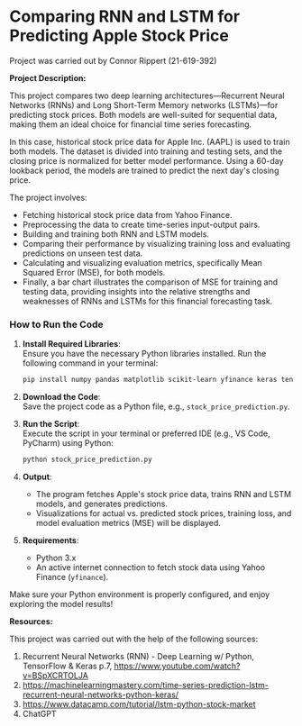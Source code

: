 # Comparing RNN and LSTM for Predicting Apple Stock Price 

Project was carried out by Connor Rippert (21-619-392)

**Project Description:**

This project compares two deep learning architectures—Recurrent Neural Networks (RNNs) and Long Short-Term Memory networks (LSTMs)—for predicting stock prices. Both models are well-suited for sequential data, making them an ideal choice for financial time series forecasting.

In this case, historical stock price data for Apple Inc. (AAPL) is used to train both models. The dataset is divided into training and testing sets, and the closing price is normalized for better model performance. Using a 60-day lookback period, the models are trained to predict the next day's closing price.

The project involves:

- Fetching historical stock price data from Yahoo Finance.
- Preprocessing the data to create time-series input-output pairs.
- Building and training both RNN and LSTM models.
- Comparing their performance by visualizing training loss and evaluating predictions on unseen test data.
- Calculating and visualizing evaluation metrics, specifically Mean Squared Error (MSE), for both models.
- Finally, a bar chart illustrates the comparison of MSE for training and testing data, providing insights into the relative strengths and weaknesses of RNNs and LSTMs for this financial forecasting task.

### **How to Run the Code**

1. **Install Required Libraries**:  
   Ensure you have the necessary Python libraries installed. Run the following command in your terminal:  
   ```bash
   pip install numpy pandas matplotlib scikit-learn yfinance keras tensorflow
   ```

2. **Download the Code**:  
   Save the project code as a Python file, e.g., `stock_price_prediction.py`.

3. **Run the Script**:  
   Execute the script in your terminal or preferred IDE (e.g., VS Code, PyCharm) using Python:  
   ```bash
   python stock_price_prediction.py
   ```

4. **Output**:  
   - The program fetches Apple's stock price data, trains RNN and LSTM models, and generates predictions.  
   - Visualizations for actual vs. predicted stock prices, training loss, and model evaluation metrics (MSE) will be displayed.  

5. **Requirements**:  
   - Python 3.x  
   - An active internet connection to fetch stock data using Yahoo Finance (`yfinance`).  

Make sure your Python environment is properly configured, and enjoy exploring the model results!

**Resources:**

This project was carried out with the help of the following sources: 

1. Recurrent Neural Networks (RNN) - Deep Learning w/ Python, TensorFlow & Keras p.7, https://www.youtube.com/watch?v=BSpXCRTOLJA
2. https://machinelearningmastery.com/time-series-prediction-lstm-recurrent-neural-networks-python-keras/
3. https://www.datacamp.com/tutorial/lstm-python-stock-market
4. ChatGPT
